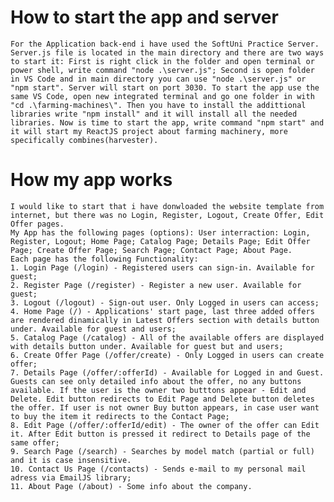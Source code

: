 # How to start the app and server
    For the Application back-end i have used the SoftUni Practice Server. Server.js file is located in the main directory and there are two ways to start it: First is right click in the folder and open terminal or power shell, write command "node .\server.js"; Second is open folder in VS Code and in main directory you can use "node .\server.js" or "npm start". Server will start on port 3030. To start the app use the same VS Code, open new integrated terminal and go one folder in with "cd .\farming-machines\". Then you have to install the addittional libraries write "npm install" and it will install all the needed libraries. Now is time to start the app, write command "npm start" and it will start my ReactJS project about farming machinery, more specifically combines(harvester).

# How my app works
    I would like to start that i have donwloaded the website template from internet, but there was no Login, Register, Logout, Create Offer, Edit Offer pages.
    My App has the following pages (options): User interraction: Login, Register, Logout; Home Page; Catalog Page; Details Page; Edit Offer Page; Create Offer Page; Search Page; Contact Page; About Page.
    Each page has the following Functionality:
    1. Login Page (/login) - Registered users can sign-in. Available for guest;
    2. Register Page (/register) - Register a new user. Available for guest;
    3. Logout (/logout) - Sign-out user. Only Logged in users can access;
    4. Home Page (/) - Applications' start page, last three added offers are rendered dinamically in Latest Offers section with details button under. Available for guest and users;
    5. Catalog Page (/catalog) - All of the available offers are displayed with details button under. Available for guest but and users;
    6. Create Offer Page (/offer/create) - Only Logged in users can create offer;
    7. Details Page (/offer/:offerId) - Available for Logged in and Guest. Guests can see only detailed info about the offer, no any buttons available. If the user is the owner two butttons appear - Edit and Delete. Edit button redirects to Edit Page and Delete button deletes the offer. If user is not owner Buy button appears, in case user want to buy the item it redirects to the Contact Page;
    8. Edit Page (/offer/:offerId/edit) - The owner of the offer can Edit it. After Edit button is pressed it redirect to Details page of the same offer;
    9. Search Page (/search) - Searches by model match (partial or full) and it is case insensitive.
    10. Contact Us Page (/contacts) - Sends e-mail to my personal mail adress via EmailJS library;
    11. About Page (/about) - Some info about the company.